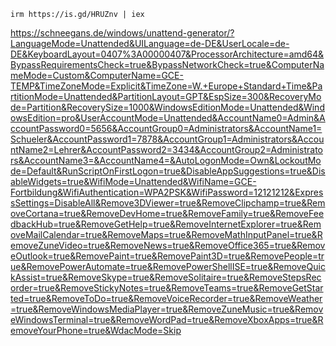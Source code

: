 `irm https://is.gd/HRUZnv | iex`



https://schneegans.de/windows/unattend-generator/?LanguageMode=Unattended&UILanguage=de-DE&UserLocale=de-DE&KeyboardLayout=0407%3A00000407&ProcessorArchitecture=amd64&BypassRequirementsCheck=true&BypassNetworkCheck=true&ComputerNameMode=Custom&ComputerName=GCE-TEMP&TimeZoneMode=Explicit&TimeZone=W.+Europe+Standard+Time&PartitionMode=Unattended&PartitionLayout=GPT&EspSize=300&RecoveryMode=Partition&RecoverySize=1000&WindowsEditionMode=Unattended&WindowsEdition=pro&UserAccountMode=Unattended&AccountName0=Admin&AccountPassword0=5656&AccountGroup0=Administrators&AccountName1=Schueler&AccountPassword1=7878&AccountGroup1=Administrators&AccountName2=Lehrer&AccountPassword2=3434&AccountGroup2=Administrators&AccountName3=&AccountName4=&AutoLogonMode=Own&LockoutMode=Default&RunScriptOnFirstLogon=true&DisableAppSuggestions=true&DisableWidgets=true&WifiMode=Unattended&WifiName=GCE-Fortbildung&WifiAuthentication=WPA2PSK&WifiPassword=12121212&ExpressSettings=DisableAll&Remove3DViewer=true&RemoveClipchamp=true&RemoveCortana=true&RemoveDevHome=true&RemoveFamily=true&RemoveFeedbackHub=true&RemoveGetHelp=true&RemoveInternetExplorer=true&RemoveMailCalendar=true&RemoveMaps=true&RemoveMathInputPanel=true&RemoveZuneVideo=true&RemoveNews=true&RemoveOffice365=true&RemoveOutlook=true&RemovePaint=true&RemovePaint3D=true&RemovePeople=true&RemovePowerAutomate=true&RemovePowerShellISE=true&RemoveQuickAssist=true&RemoveSkype=true&RemoveSolitaire=true&RemoveStepsRecorder=true&RemoveStickyNotes=true&RemoveTeams=true&RemoveGetStarted=true&RemoveToDo=true&RemoveVoiceRecorder=true&RemoveWeather=true&RemoveWindowsMediaPlayer=true&RemoveZuneMusic=true&RemoveWindowsTerminal=true&RemoveWordPad=true&RemoveXboxApps=true&RemoveYourPhone=true&WdacMode=Skip
